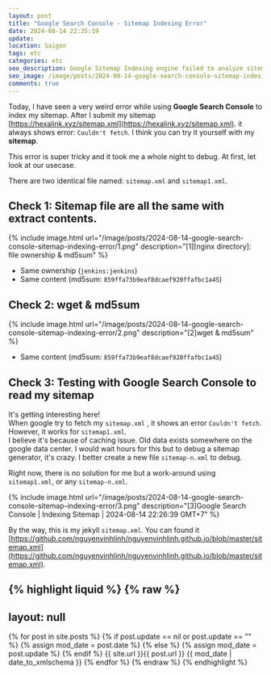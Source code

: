 ```yaml
---
layout: post
title: "Google Search Console - Sitemap Indexing Error"
date: 2024-08-14 22:35:19
update:
location: Saigon
tags: etc
categories: etc
seo_description: Google Sitemap Indexing engine failed to analyze sitemap.xml
seo_image: /image/posts/2024-08-14-google-search-console-sitemap-indexing-error/seo.png
comments: true
---
```


Today, I have seen a very weird error while using **Google Search Console** to index my sitemap. After I submit my sitemap [https://hexalink.xyz/sitemap.xml](https://hexalink.xyz/sitemap.xml).
it always shows error: `Couldn't fetch`. I think you can try it yourself with my **sitemap**.

This error is super tricky and it took me a whole night to debug. At first, let look at our usecase.

There are two identical file named: `sitemap.xml` and `sitemap1.xml`.

## Check 1: Sitemap file are all the same with extract contents.

{% include image.html url="/image/posts/2024-08-14-google-search-console-sitemap-indexing-error/1.png" description="[1][nginx directory]: file ownership & md5sum" %}

- Same ownership (`jenkins:jenkins`)
- Same content (md5sum: `859ffa73b9eaf8dcaef920ffafbc1a45`)

## Check 2: wget & md5sum
{% include image.html url="/image/posts/2024-08-14-google-search-console-sitemap-indexing-error/2.png" description="[2]wget & md5sum" %}
- Same content (md5sum: `859ffa73b9eaf8dcaef920ffafbc1a45`)


## Check 3: Testing with **Google Search Console** to read my sitemap
It's getting interesting here! <br>
When google try to fetch my `sitemap.xml` , it shows an error `Couldn't fetch`. However, it works for `sitemap1.xml`.<br>
I believe it's because of caching issue. Old data exists somewhere on the google data center. I would wait hours for this but to debug a sitemap generator, it's crazy. I better create a new file `sitemap-n.xml` to debug.


Right now, there is no solution for me but a work-around using `sitemap1.xml`, or any `sitemap-n.xml`.

{% include image.html url="/image/posts/2024-08-14-google-search-console-sitemap-indexing-error/3.png" description="[3]Google Search Console | Indexing Sitemap | 2024-08-14 22:26:39 GMT+7" %}

By the way, this is my jekyll `sitemap.xml`. You can found it [https://github.com/nguyenvinhlinh/nguyenvinhlinh.github.io/blob/master/sitemap.xml](https://github.com/nguyenvinhlinh/nguyenvinhlinh.github.io/blob/master/sitemap.xml).

{% highlight liquid %}
{% raw %}
---
layout: null
---
<?xml version="1.0" encoding="UTF-8"?>
<urlset
    xmlns="http://www.sitemaps.org/schemas/sitemap/0.9"
    xmlns:xsi="http://www.w3.org/2001/XMLSchema-instance"
    xsi:schemaLocation="http://www.sitemaps.org/schemas/sitemap/0.9 http://www.sitemaps.org/schemas/sitemap/0.9/sitemap.xsd">
{% for post in site.posts %}
{%   if post.update == nil or post.update == ""  %}
{%     assign mod_date = post.date %}
{%   else %}
{%     assign mod_date = post.update %}
{%   endif %}
<url>
  <loc>{{ site.url }}{{ post.url }}</loc>
  <lastmod>{{ mod_date | date_to_xmlschema }}</lastmod>
</url>
{% endfor %}
</urlset>
{% endraw %}
{% endhighlight %}

